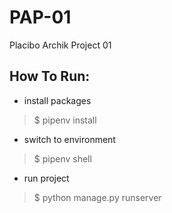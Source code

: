 # PAP-01
Placibo Archik Project 01

## How To Run:

- install packages 
> $ pipenv install
- switch to environment
> $ pipenv shell
- run project
> $ python manage.py runserver
